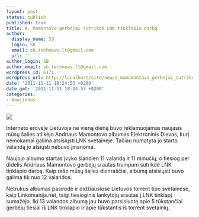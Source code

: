 ```yaml
---
layout: post
status: publish
published: true
title: A. Mamontovo gerbėjai sutrikdė LNK tinklapio darbą
author:
  display_name: SB
  login: SB
  email: sb.technews.lt@gmail.com
  url: ''
author_login: SB
author_email: sb.technews.lt@gmail.com
wordpress_id: 6171
wordpress_url: http://localhost/site/new/a_mamamontavo_gerbejai_sutrikde_lnk_tinklapio_darba/
date: '2011-11-11 18:24:53 +0200'
date_gmt: '2011-11-11 18:24:53 +0200'
categories:
- Naujienos
---
```

<div class="imgright"><img src="http://technews.lt/upload/Elektroninis Dievas.jpg"  /></div>
<p>Interneto erdvėje Lietuvoje ne vieną dieną buvo reklamuojamas naujasis mūsų šalies atlikėjo Andriaus Mamontovo albumas Elektroninis Dievas, kurį nemokamai galima atsisiųsti LNK svetainėje. Tačiau numatyta jo starto valandą jo atsiųsti nebuvo įmanoma.</p>
<p>Naujojo albumo startas įvyko šiandien 11 valandą ir 11 minučių, o tiesiog per didelis Andriaus Mamontovo gerbėjų srautas trumpam sutrikdė LNK tinklapio darbą. Kaip rašo mūsų šalies dienraščiai, albumą atsisiųsti buvo galima tik nuo 12 valandos.</p>
<p>Netrukus albumas pasirodė ir didžiausiose Lietuvos torrent tipo svetainėse, kaip Linkomanija.net, taigi tiesioginis lankytojų srautas į LNK tinklapį sumažėjo. Iki 13 valandos albumą jau buvo parsisiuntę apie 5 tūkstančiai gerbėjų tiesiai iš LNK tinklapio ir apie tūkstantis iš torrent svetainių.</p>
